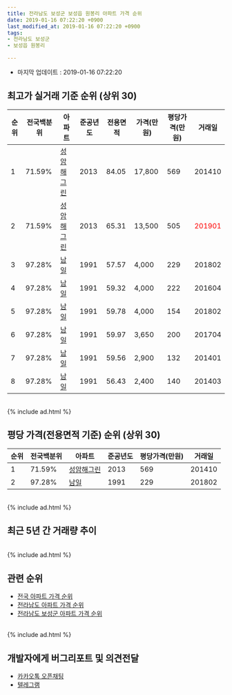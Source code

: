 ```yaml
---
title: 전라남도 보성군 보성읍 원봉리 아파트 가격 순위
date: 2019-01-16 07:22:20 +0900
last_modified_at: 2019-01-16 07:22:20 +0900
tags:
- 전라남도 보성군
- 보성읍 원봉리

---
```


* 마지막 업데이트 : 2019-01-16 07:22:20

## 최고가 실거래 기준 순위 (상위 30)


|순위|전국백분위|아파트|준공년도|전용면적|가격(만원)|평당가격(만원)|거래일|
|---|---|---|---|---|---|---|---|
|1|71.59%|[성암해그린](https://search.naver.com/search.naver?query=%EC%A0%84%EB%9D%BC%EB%82%A8%EB%8F%84+%EB%B3%B4%EC%84%B1%EA%B5%B0+%EB%B3%B4%EC%84%B1%EC%9D%8D+%EC%9B%90%EB%B4%89%EB%A6%AC+%EC%84%B1%EC%95%94%ED%95%B4%EA%B7%B8%EB%A6%B0)|2013|84.05|17,800|569|201410|
|2|71.59%|[성암해그린](https://search.naver.com/search.naver?query=%EC%A0%84%EB%9D%BC%EB%82%A8%EB%8F%84+%EB%B3%B4%EC%84%B1%EA%B5%B0+%EB%B3%B4%EC%84%B1%EC%9D%8D+%EC%9B%90%EB%B4%89%EB%A6%AC+%EC%84%B1%EC%95%94%ED%95%B4%EA%B7%B8%EB%A6%B0)|2013|65.31|13,500|505|<span style="color:red">201901</span>|
|3|97.28%|[남일](https://search.naver.com/search.naver?query=%EC%A0%84%EB%9D%BC%EB%82%A8%EB%8F%84+%EB%B3%B4%EC%84%B1%EA%B5%B0+%EB%B3%B4%EC%84%B1%EC%9D%8D+%EC%9B%90%EB%B4%89%EB%A6%AC+%EB%82%A8%EC%9D%BC)|1991|57.57|4,000|229|201802|
|4|97.28%|[남일](https://search.naver.com/search.naver?query=%EC%A0%84%EB%9D%BC%EB%82%A8%EB%8F%84+%EB%B3%B4%EC%84%B1%EA%B5%B0+%EB%B3%B4%EC%84%B1%EC%9D%8D+%EC%9B%90%EB%B4%89%EB%A6%AC+%EB%82%A8%EC%9D%BC)|1991|59.32|4,000|222|201604|
|5|97.28%|[남일](https://search.naver.com/search.naver?query=%EC%A0%84%EB%9D%BC%EB%82%A8%EB%8F%84+%EB%B3%B4%EC%84%B1%EA%B5%B0+%EB%B3%B4%EC%84%B1%EC%9D%8D+%EC%9B%90%EB%B4%89%EB%A6%AC+%EB%82%A8%EC%9D%BC)|1991|59.78|4,000|154|201802|
|6|97.28%|[남일](https://search.naver.com/search.naver?query=%EC%A0%84%EB%9D%BC%EB%82%A8%EB%8F%84+%EB%B3%B4%EC%84%B1%EA%B5%B0+%EB%B3%B4%EC%84%B1%EC%9D%8D+%EC%9B%90%EB%B4%89%EB%A6%AC+%EB%82%A8%EC%9D%BC)|1991|59.97|3,650|200|201704|
|7|97.28%|[남일](https://search.naver.com/search.naver?query=%EC%A0%84%EB%9D%BC%EB%82%A8%EB%8F%84+%EB%B3%B4%EC%84%B1%EA%B5%B0+%EB%B3%B4%EC%84%B1%EC%9D%8D+%EC%9B%90%EB%B4%89%EB%A6%AC+%EB%82%A8%EC%9D%BC)|1991|59.56|2,900|132|201401|
|8|97.28%|[남일](https://search.naver.com/search.naver?query=%EC%A0%84%EB%9D%BC%EB%82%A8%EB%8F%84+%EB%B3%B4%EC%84%B1%EA%B5%B0+%EB%B3%B4%EC%84%B1%EC%9D%8D+%EC%9B%90%EB%B4%89%EB%A6%AC+%EB%82%A8%EC%9D%BC)|1991|56.43|2,400|140|201403|


<br>
{% include ad.html %}
<br>

## 평당 가격(전용면적 기준) 순위 (상위 30)


|순위|전국백분위|아파트|준공년도|평당가격(만원)|거래일|
|---|---|---|---|---|---|
|1|71.59%|[성암해그린](https://search.naver.com/search.naver?query=%EC%A0%84%EB%9D%BC%EB%82%A8%EB%8F%84+%EB%B3%B4%EC%84%B1%EA%B5%B0+%EB%B3%B4%EC%84%B1%EC%9D%8D+%EC%9B%90%EB%B4%89%EB%A6%AC+%EC%84%B1%EC%95%94%ED%95%B4%EA%B7%B8%EB%A6%B0)|2013|569|201410|
|2|97.28%|[남일](https://search.naver.com/search.naver?query=%EC%A0%84%EB%9D%BC%EB%82%A8%EB%8F%84+%EB%B3%B4%EC%84%B1%EA%B5%B0+%EB%B3%B4%EC%84%B1%EC%9D%8D+%EC%9B%90%EB%B4%89%EB%A6%AC+%EB%82%A8%EC%9D%BC)|1991|229|201802|


<br>
{% include ad.html %}
<br>

## 최근 5년 간 거래량 추이


<div style="width:100%;">
    <canvas id="deal_progress" height="250"></canvas>
</div>

<script>
new Chart(document.getElementById("deal_progress"), {
    type: 'line',
    data: {
        labels: ['201401','201402','201403','201404','201405','201406','201407','201408','201409','201410','201411','201412','201501','201502','201503','201504','201505','201506','201507','201508','201509','201510','201511','201512','201601','201602','201603','201604','201605','201606','201607','201608','201609','201610','201611','201612','201701','201702','201703','201704','201705','201706','201707','201708','201709','201710','201711','201712','201801','201802','201803','201804','201805','201806','201807','201808','201809','201810','201811','201812','201901'],
        datasets: [{
            label: '실거래 수',
            pointRadius: 1,
            data: [1, 3, 2, 0, 1, 0, 0, 1, 0, 1, 0, 2, 0, 1, 1, 0, 0, 2, 0, 0, 2, 1, 0, 0, 0, 1, 2, 1, 2, 2, 0, 3, 1, 2, 1, 0, 1, 2, 0, 3, 0, 5, 2, 0, 0, 0, 0, 1, 2, 2, 1, 0, 0, 3, 2, 2, 1, 0, 1, 1, 4],
            borderColor: "rgba(255, 201, 14, 1)",
            backgroundColor: "rgba(255, 201, 14, 0.5)",
            fill: true,
        }]
    },
    options: {
        responsive: true,
        title: {
            display: true,
            text: '5년간 거래량 추이'
        },
        tooltips: {
            mode: 'index',
            intersect: false,
        },
        hover: {
            mode: 'nearest',
            intersect: true
        },
        scales: {
            xAxes: [{
                display: true,
                scaleLabel: {
                    display: true,
                    labelString: '년/월'
                }
            }],
            yAxes: [{
                display: true,
                ticks: {
                    suggestedMin: 0,
                },
                scaleLabel: {
                    display: true,
                    labelString: '실거래 수'
                }
            }]
        }
    }
});

</script>


<br>
{% include ad.html %}
<br>

## 관련 순위

- [전국 아파트 가격 순위](https://inasie.github.io/apt-ranking/전국)
- [전라남도 아파트 가격 순위](https://inasie.github.io/apt-ranking/전라남도)
- [전라남도 보성군 아파트 가격 순위](https://inasie.github.io/apt-ranking/전라남도-보성군)


<br>
{% include ad.html %}
<br>

## 개발자에게 버그리포트 및 의견전달

- [카카오톡 오픈채팅](https://open.kakao.com/o/gLJUAP4)
- [텔레그램](https://t.me/inasie)

